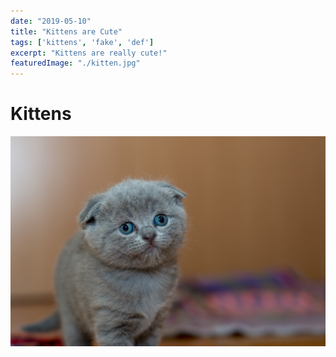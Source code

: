```yaml
---
date: "2019-05-10"
title: "Kittens are Cute"
tags: ['kittens', 'fake', 'def']
excerpt: "Kittens are really cute!"
featuredImage: "./kitten.jpg"
---
```


# Kittens

![Kittens](./kitten.jpg)